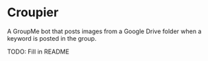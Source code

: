 # Croupier
A GroupMe bot that posts images from a Google Drive folder when a keyword is posted in the group.

TODO: Fill in README